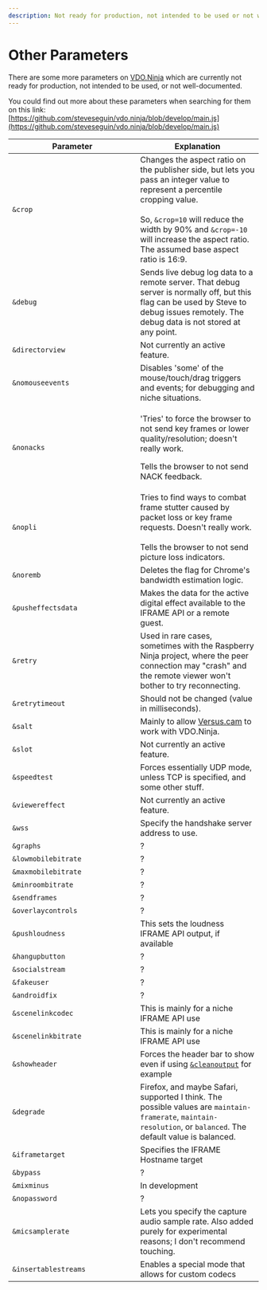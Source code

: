 ```yaml
---
description: Not ready for production, not intended to be used or not well-documented
---
```


# Other Parameters

There are some more parameters on [VDO.Ninja](https://vdo.ninja/) which are currently not ready for production, not intended to be used, or not well-documented.

You could find out more about these parameters when searching for them on this link:\
[https://github.com/steveseguin/vdo.ninja/blob/develop/main.js](https://github.com/steveseguin/vdo.ninja/blob/develop/main.js)

<table><thead><tr><th width="241.57142857142856">Parameter</th><th>Explanation</th></tr></thead><tbody><tr><td><code>&#x26;crop</code></td><td>Changes the aspect ratio on the publisher side, but lets you pass an integer value to represent a percentile cropping value.<br><br>So, <code>&#x26;crop=10</code> will reduce the width by 90% and <code>&#x26;crop=-10</code> will increase the aspect ratio. The assumed base aspect ratio is 16:9.</td></tr><tr><td><code>&#x26;debug</code></td><td>Sends live debug log data to a remote server. That debug server is normally off, but this flag can be used by Steve to debug issues remotely. The debug data is not stored at any point.</td></tr><tr><td><code>&#x26;directorview</code></td><td>Not currently an active feature.</td></tr><tr><td><code>&#x26;nomouseevents</code></td><td>Disables 'some' of the mouse/touch/drag triggers and events; for debugging and niche situations.</td></tr><tr><td><code>&#x26;nonacks</code></td><td><p>'Tries' to force the browser to not send key frames or lower quality/resolution; doesn't really work.</p><p></p><p>Tells the browser to not send NACK feedback.</p></td></tr><tr><td><code>&#x26;nopli</code></td><td>Tries to find ways to combat frame stutter caused by packet loss or key frame requests. Doesn't really work.<br><br>Tells the browser to not send picture loss indicators.</td></tr><tr><td><code>&#x26;noremb</code></td><td>Deletes the flag for Chrome's bandwidth estimation logic.</td></tr><tr><td><code>&#x26;pusheffectsdata</code></td><td>Makes the data for the active digital effect available to the IFRAME API or a remote guest.</td></tr><tr><td><code>&#x26;retry</code></td><td>Used in rare cases, sometimes with the Raspberry Ninja project, where the peer connection may "crash" and the remote viewer won't bother to try reconnecting.</td></tr><tr><td><code>&#x26;retrytimeout</code></td><td>Should not be changed (value in milliseconds).</td></tr><tr><td><code>&#x26;salt</code></td><td>Mainly to allow <a href="steves-helper-apps/versus.cam.md">Versus.cam</a> to work with VDO.Ninja.</td></tr><tr><td><code>&#x26;slot</code></td><td>Not currently an active feature.</td></tr><tr><td><code>&#x26;speedtest</code></td><td>Forces essentially UDP mode, unless TCP is specified, and some other stuff.</td></tr><tr><td><code>&#x26;viewereffect</code></td><td>Not currently an active feature.</td></tr><tr><td><code>&#x26;wss</code></td><td>Specify the handshake server address to use.</td></tr><tr><td><code>&#x26;graphs</code></td><td>?</td></tr><tr><td><code>&#x26;lowmobilebitrate</code></td><td>?</td></tr><tr><td><code>&#x26;maxmobilebitrate</code></td><td>?</td></tr><tr><td><code>&#x26;minroombitrate</code></td><td>?</td></tr><tr><td><code>&#x26;sendframes</code></td><td>?</td></tr><tr><td><code>&#x26;overlaycontrols</code></td><td>?</td></tr><tr><td><code>&#x26;pushloudness</code></td><td>This sets the loudness IFRAME API output, if available</td></tr><tr><td><code>&#x26;hangupbutton</code></td><td>?</td></tr><tr><td><code>&#x26;socialstream</code></td><td>?</td></tr><tr><td><code>&#x26;fakeuser</code></td><td>?</td></tr><tr><td><code>&#x26;androidfix</code></td><td>?</td></tr><tr><td><code>&#x26;scenelinkcodec</code></td><td>This is mainly for a niche IFRAME API use</td></tr><tr><td><code>&#x26;scenelinkbitrate</code></td><td>This is mainly for a niche IFRAME API use</td></tr><tr><td><code>&#x26;showheader</code></td><td>Forces the header bar to show even if using <a href="advanced-settings/design-parameters/cleanoutput.md"><code>&#x26;cleanoutput</code></a> for example</td></tr><tr><td><code>&#x26;degrade</code></td><td>Firefox, and maybe Safari, supported I think. The possible values are <code>maintain-framerate</code>, <code>maintain-resolution</code>, or <code>balanced</code>. The default value is balanced.</td></tr><tr><td><code>&#x26;iframetarget</code></td><td>Specifies the IFRAME Hostname target</td></tr><tr><td><code>&#x26;bypass</code></td><td>?</td></tr><tr><td><code>&#x26;mixminus</code></td><td>In development</td></tr><tr><td><code>&#x26;nopassword</code></td><td>?</td></tr><tr><td><code>&#x26;micsamplerate</code></td><td>Lets you specify the capture audio sample rate. Also added purely for experimental reasons; I don't recommend touching.</td></tr><tr><td><code>&#x26;insertablestreams</code></td><td>Enables a special mode that allows for custom codecs</td></tr></tbody></table>
